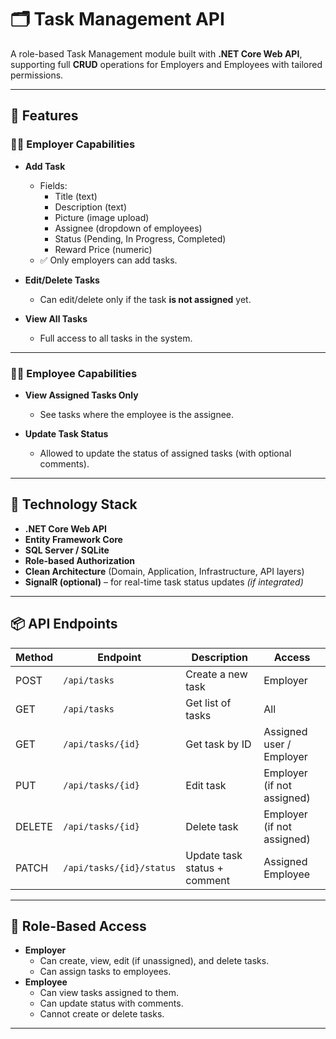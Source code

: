 # 🗂️ Task Management API

A role-based Task Management module built with **.NET Core Web API**, supporting full **CRUD** operations for Employers and Employees with tailored permissions.

---

## 🚀 Features

### 🧑‍💼 Employer Capabilities
- **Add Task**
  - Fields:
    - Title (text)
    - Description (text)
    - Picture (image upload)
    - Assignee (dropdown of employees)
    - Status (Pending, In Progress, Completed)
    - Reward Price (numeric)
  - ✅ Only employers can add tasks.

- **Edit/Delete Tasks**
  - Can edit/delete only if the task **is not assigned** yet.

- **View All Tasks**
  - Full access to all tasks in the system.

---

### 👨‍🔧 Employee Capabilities
- **View Assigned Tasks Only**
  - See tasks where the employee is the assignee.

- **Update Task Status**
  - Allowed to update the status of assigned tasks (with optional comments).

---

## 🧱 Technology Stack

- **.NET Core Web API**
- **Entity Framework Core**
- **SQL Server / SQLite**
- **Role-based Authorization**
- **Clean Architecture** (Domain, Application, Infrastructure, API layers)
- **SignalR (optional)** – for real-time task status updates *(if integrated)*

---

## 📦 API Endpoints

| Method | Endpoint             | Description                     | Access       |
|--------|----------------------|---------------------------------|--------------|
| POST   | `/api/tasks`         | Create a new task               | Employer     |
| GET    | `/api/tasks`         | Get list of tasks               | All          |
| GET    | `/api/tasks/{id}`    | Get task by ID                  | Assigned user / Employer |
| PUT    | `/api/tasks/{id}`    | Edit task                       | Employer (if not assigned) |
| DELETE | `/api/tasks/{id}`    | Delete task                     | Employer (if not assigned) |
| PATCH  | `/api/tasks/{id}/status` | Update task status + comment | Assigned Employee |

---

## 🔐 Role-Based Access

- **Employer**
  - Can create, view, edit (if unassigned), and delete tasks.
  - Can assign tasks to employees.
- **Employee**
  - Can view tasks assigned to them.
  - Can update status with comments.
  - Cannot create or delete tasks.

---

